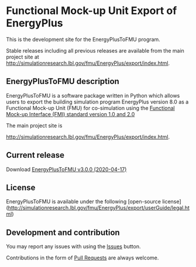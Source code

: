 # Functional Mock-up Unit Export of EnergyPlus

This is the development site for the EnergyPlusToFMU program.

Stable releases including all previous releases are available from the main project site
at http://simulationresearch.lbl.gov/fmu/EnergyPlus/export/index.html.

## EnergyPlusToFMU description

EnergyPlusToFMU is a software package written in Python which allows users to export the building simulation program EnergyPlus version 8.0 as a Functional Mock-up Unit (FMU) for co-simulation using the [Functional Mock-up Interface (FMI) standard version 1.0 and 2.0](https://www.fmi-standard.org)

The main project site is

http://simulationresearch.lbl.gov/fmu/EnergyPlus/export/index.html.

## Current release

Download [EnergyPlusToFMU v3.0.0 (2020-04-17)](https://github.com/lbl-srg/EnergyplusToFMU/releases/download/v3.0.0/EnergyPlusToFMU-v3.0.0.zip)

## License

EnergyPlusToFMU is available under the following [open-source license] (http://simulationresearch.lbl.gov/fmu/EnergyPlus/export/userGuide/legal.html)


## Development and contribution
You may report any issues with using the [Issues](https://github.com/lbl-srg/EnergyplusToFMU/issues) button.

Contributions in the form of [Pull Requests](https://github.com/lbl-srg/EnergyplusToFMU/pulls) are always welcome.
